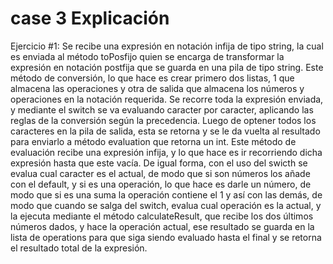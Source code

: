 # case 3 Explicación 

Ejercicio #1: Se recibe una expresión en notación infija de tipo string, la cual es enviada al método toPosfijo quien se encarga de transformar la expresión en notación postfija que se guarda en una pila de tipo string. Este método de conversión, lo que hace es crear primero dos listas, 1 que almacena las operaciones y otra de salida que almacena los números y operaciones en la notación requerida. Se recorre toda la expresión enviada, y mediante el switch se va evaluando caracter por caracter, aplicando las reglas de la conversión según la precedencia. Luego de optener todos los caracteres en la pila de salida, esta se retorna y se le da vuelta al resultado para enviarlo a método evaluation que retorna un int. Este método de evaluación recibe una expresión infija, y lo que hace es ir recorriendo dicha expresión hasta que este vacía. De igual forma, con el uso del swicth se evalua cual caracter es el actual, de modo que si son números los añade con el default, y si es una operación, lo que hace es darle un número, de modo que si es una suma la operación contiene el 1 y así con las demás, de modo que cuando se salga del switch, evalua cual operación es la actual, y la ejecuta mediante el método calculateResult, que recibe los dos últimos  números dados, y hace la operación actual, ese resultado se guarda en la lista de operations para que siga siendo evaluado hasta el final y se retorna el resultado total de la expresión.
